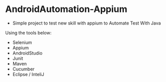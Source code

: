 # AndroidAutomation-Appium

 - Simple project to test new skill with appium to Automate Test With Java

Using the tools below:

- Selenium
- Appium
- AndroidStudio
- Junit
- Maven
- Cucumber
- Eclipse / InteliJ
